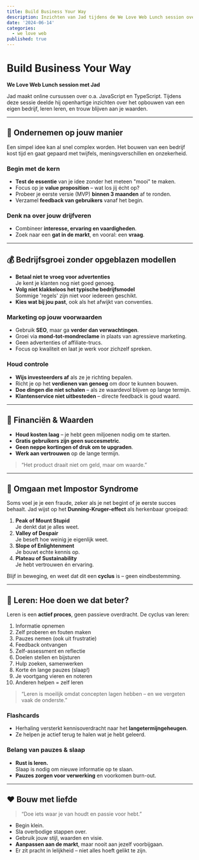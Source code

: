 ```yaml
---
title: Build Business Your Way
description: Inzichten van Jad tijdens de We Love Web Lunch session over ondernemerschap, leren en het vinden van je eigen weg.
date: '2024-06-14'
categories:
  - we love web
published: true
---
```


# Build Business Your Way  
**We Love Web Lunch session met Jad**

Jad maakt online cursussen over o.a. JavaScript en TypeScript. Tijdens deze sessie deelde hij openhartige inzichten over het opbouwen van een eigen bedrijf, leren leren, en trouw blijven aan je waarden.

---

## 🚀 Ondernemen op jouw manier

Een simpel idee kan al snel complex worden. Het bouwen van een bedrijf kost tijd en gaat gepaard met twijfels, meningsverschillen en onzekerheid.

### Begin met de kern
- **Test de essentie** van je idee zonder het meteen "mooi" te maken.
- Focus op je **value proposition** – wat los jij écht op?
- Probeer je eerste versie (MVP) **binnen 3 maanden** af te ronden.
- Verzamel **feedback van gebruikers** vanaf het begin.

### Denk na over jouw drijfveren
- Combineer **interesse, ervaring en vaardigheden**.
- Zoek naar een **gat in de markt**, en vooral: een **vraag**.

---

## 💰 Bedrijfsgroei zonder opgeblazen modellen

- **Betaal niet te vroeg voor advertenties**  
  Je kent je klanten nog niet goed genoeg.
- **Volg niet klakkeloos het typische bedrijfsmodel**  
  Sommige 'regels' zijn niet voor iedereen geschikt.
- **Kies wat bij jou past**, ook als het afwijkt van conventies.

### Marketing op jouw voorwaarden

- Gebruik **SEO**, maar ga **verder dan verwachtingen**.
- Groei via **mond-tot-mondreclame** in plaats van agressieve marketing.
- Geen advertenties of affiliate-trucs.
- Focus op kwaliteit en laat je werk voor zichzelf spreken.

### Houd controle

- **Wijs investeerders af** als ze je richting bepalen.
- Richt je op het **verdienen van genoeg** om door te kunnen bouwen.
- **Doe dingen die niet schalen** – als ze waardevol blijven op lange termijn.
- **Klantenservice niet uitbesteden** – directe feedback is goud waard.

---

## 💸 Financiën & Waarden

- **Houd kosten laag** – je hebt geen miljoenen nodig om te starten.
- **Gratis gebruikers zijn geen succesmetric**.
- **Geen neppe kortingen of druk om te upgraden**.
- **Werk aan vertrouwen** op de lange termijn.

> “Het product draait niet om geld, maar om waarde.”

---

## 🧠 Omgaan met Impostor Syndrome

Soms voel je je een fraude, zeker als je net begint of je eerste succes behaalt. Jad wijst op het **Dunning-Kruger-effect** als herkenbaar groeipad:

1. **Peak of Mount Stupid**  
   Je denkt dat je alles weet.
2. **Valley of Despair**  
   Je beseft hoe weinig je eigenlijk weet.
3. **Slope of Enlightenment**  
   Je bouwt echte kennis op.
4. **Plateau of Sustainability**  
   Je hebt vertrouwen én ervaring.

Blijf in beweging, en weet dat dit een **cyclus** is – geen eindbestemming.

---

## 🌱 Leren: Hoe doen we dat beter?

Leren is een **actief proces**, geen passieve overdracht. De cyclus van leren:

1. Informatie opnemen
2. Zelf proberen en fouten maken
3. Pauzes nemen (ook uit frustratie)
4. Feedback ontvangen
5. Zelf-assessment en reflectie
6. Doelen stellen en bijsturen
7. Hulp zoeken, samenwerken
8. Korte én lange pauzes (slaap!)
9. Je voortgang vieren en noteren
10. Anderen helpen = zelf leren

> “Leren is moeilijk omdat concepten lagen hebben – en we vergeten vaak de onderste.”

### Flashcards

- Herhaling versterkt kennisoverdracht naar het **langetermijngeheugen**.
- Ze helpen je actief terug te halen wat je hebt geleerd.

### Belang van pauzes & slaap

- **Rust is leren.**  
  Slaap is nodig om nieuwe informatie op te slaan.
- **Pauzes zorgen voor verwerking** en voorkomen burn-out.

---

## ❤️ Bouw met liefde

> “Doe iets waar je van houdt en passie voor hebt.”

- Begin klein.
- Sla overbodige stappen over.
- Gebruik jouw stijl, waarden en visie.
- **Aanpassen aan de markt**, maar nooit aan jezelf voorbijgaan.
- Er zit pracht in lelijkheid – niet alles hoeft gelikt te zijn.
